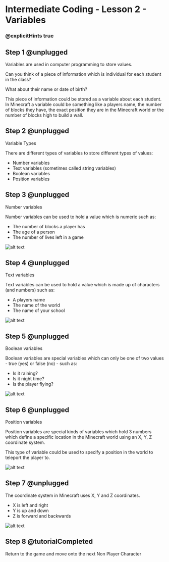 # Intermediate Coding - Lesson 2 - Variables
### @explicitHints true

## Step 1 @unplugged
Variables are used in computer programming to store values.

Can you think of a piece of information which is individual for each student in the class?

What about their name or date of birth?

This piece of information could be stored as a variable about each student. 
In Minecraft a variable could be something like a players name, the number of blocks they have, the exact position they are in the Minecraft world or the number of blocks high to build a wall.

## Step 2 @unplugged
Variable Types

There are different types of variables to store different types of values:

- Number variables
- Text variables (sometimes called string variables)
- Boolean variables
- Position variables

## Step 3 @unplugged
Number variables

Number variables can be used to hold a value which is numeric such as:

- The number of blocks a player has
- The age of a person
- The number of lives left in a game

![alt text](https://intermediate.codingcredentials.com/Lesson2/2/images/1%20-%20Lesson2IntroNumberVariables.png?raw=true "Number Variables")

## Step 4 @unplugged
Text variables

Text variables can be used to hold a value which is made up of characters (and numbers) such as:

- A players name
- The name of the world
- The name of your school

![alt text](https://intermediate.codingcredentials.com/Lesson2/2/images/2%20-%20Lesson2IntroTextVariables.png?raw=true "Text Variables")

## Step 5 @unplugged
Boolean variables

Boolean variables are special variables which can only be one of two values - true (yes) or false (no) - such as:

- Is it raining?
- Is it night time?
- Is the player flying?

![alt text](https://intermediate.codingcredentials.com/Lesson2/2/images/3%20-%20Lesson2IntroBooleanVariables.png?raw=true "Boolean Variables")

## Step 6 @unplugged
Position variables

Position variables are special kinds of variables which hold 3 numbers which define a specific location in the Minecraft world using an X, Y, Z coordinate system. 

This type of variable could be used to specify a position in the world to teleport the player to.

![alt text](https://intermediate.codingcredentials.com/Lesson2/2/images/4%20-%20Lesson2IntroPositionVariables.png?raw=true "Position Variables")

## Step 7 @unplugged
The coordinate system in Minecraft uses X, Y and Z coordinates.

- X is left and right
- Y is up and down
- Z is forward and backwards 

![alt text](https://intermediate.codingcredentials.com/Lesson2/2/images/5%20-%20Lesson2IntroCoordinates.jpg?raw=true "X Y Z Coordinates")

## Step 8 @tutorialCompleted
Return to the game and move onto the next Non Player Character
